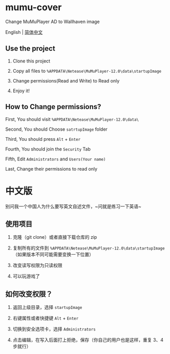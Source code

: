 # mumu-cover

Change MuMuPlayer AD to Wallhaven image

English | [简体中文][Chinese]

## Use the project

1. Clone this project

2. Copy all files to `%APPDATA\Netease\MuMuPlayer-12.0\data\startupImage`

3. Change permissions(Read and Write) to Read only

4. Enjoy it!

## How to Change permissions?

First, You should visit `%APPDATA\Netease\MuMuPlayer-12.0\data\`

Second, You should Choose `satrtupImage` folder

Third, You should press `Alt` + `Enter`

Fourth, You should join the `Security` Tab

Fifth, Edit `Administrators` and `Users(Your name)`

Last, Change their permissions to read only

# 中文版

别问我一个中国人为什么要写英文自述文件，~问就是练习一下英语~

## 使用项目

1. 克隆（git clone）或者直接下载仓库的 zip

2. 复制所有的文件到 `%APPDATA\Netease\MuMuPlayer-12.0\data\startupImage` （如果版本不同可能需要变换一下位置）

3. 改变读写权限为只读权限

4. 可以玩游戏了

## 如何改变权限？

1. 返回上级目录，选择 `startupImage`

2. 右键属性或者快捷键 `Alt` + `Enter`

3. 切换到安全选项卡，选择 `Administrators`

4. 点击编辑，在写入后面打上拒绝，保存（你自己的用户也是这样，重复 3、4 步就行）

[Chinese]: #中文版
